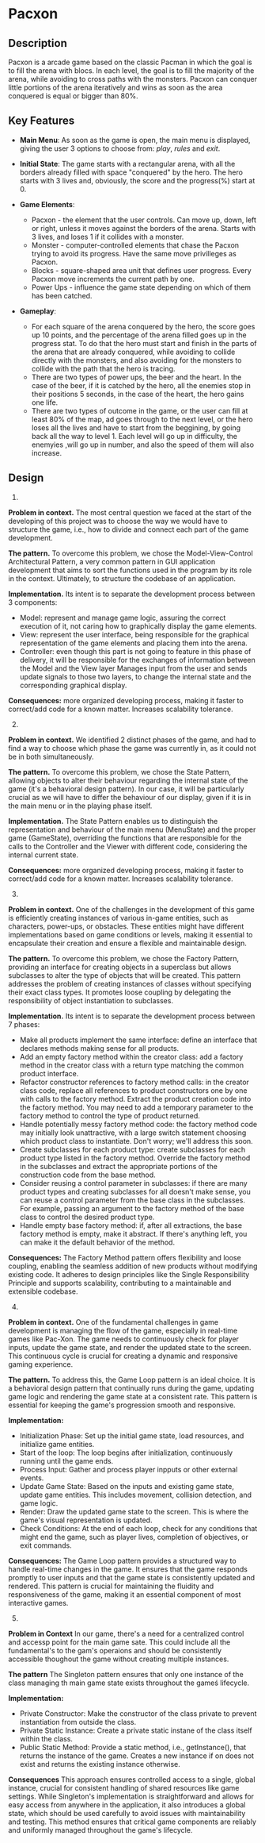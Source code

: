 # Pacxon

## Description

Pacxon is a arcade game based on the classic Pacman in which the goal is to fill the arena with blocs. In each level, the goal is to 
fill the majority of the arena, while avoiding to cross paths with the monsters. Pacxon can conquer little portions of the arena iteratively
and wins as soon as the area conquered is equal or bigger than 80%.

## Key Features

- **Main Menu**: As soon as the game is open, the main menu is displayed, giving the user 3 options to choose from: _play_, _rules_ and _exit_. 

- **Initial State**: The game starts with a rectangular arena, with all the borders already filled with space "conquered" by the hero.
The hero starts with 3 lives and, obviously, the score and the progress(%) start at 0. 

- **Game Elements**:
    - Pacxon - the element that the user controls. Can move up, down, left or right, unless it moves against the borders of the arena. Starts with
3 lives, and loses 1 if it collides with a monster.
    - Monster - computer-controlled elements that chase the Pacxon trying to avoid its progress. Have the same move privilleges as Pacxon.
    - Blocks - square-shaped area unit that defines user progress. Every Pacxon move increments the current path by one.
    - Power Ups - influence the game state depending on which of them has been catched. 

- **Gameplay**:
  - For each square of the arena conquered by the hero, the score goes up 10 points, and the percentage of the arena filled goes up in the progress stat. To do that the hero must start and finish in the parts of the arena that are already conquered, while avoiding to collide directly with the monsters, and also avoiding for the monsters to collide with the path that the hero is tracing.
  - There are two types of power ups, the beer and the heart. In the case of the beer, if it is catched by the hero, all the enemies stop in their positions 5 seconds, in the case of the heart, the hero gains one life. 
  - There are two types of outcome in the game, or the user can fill at least 80% of the map, ad goes through to the next level, or the hero loses all the lives and have to start from the beggining, by going back all the way to level 1. Each level will go up in difficulty, the enemyies ,will go up in number, and also the speed of them will also increase.

## Design

1. 
**Problem in context.**
The most central question we faced at the start of the developing of this project was to choose the way we would have to structure the game, i.e., how to divide and connect each part of the game development.

**The pattern.**
To overcome this problem, we chose the Model-View-Control Architectural Pattern, a very common pattern in GUI application development that aims to sort the functions used in the program by its role in the context.
Ultimately, to structure the codebase of an application.

**Implementation.**
Its intent is to separate the development process between 3 components:
- Model: represent and manage game logic, assuring the correct execution of it, not caring how to graphically display the game elements.
- View: represent the user interface, being responsible for the graphical representation of the game elements and placing them into the arena.
- Controller: even though this part is not going to feature in this phase of delivery, it will be responsible for the exchanges of information between the Model and the View layer
  Manages input from the user and sends update signals to those two layers, to change the internal state and the corresponding graphical display.

**Consequences:** more organized developing process, making it faster to correct/add code for a known matter. Increases scalability tolerance.

2.
**Problem in context.**
We identified 2 distinct phases of the game, and had to find a way to choose which phase the game was currently in, as it could not be in both simultaneously.

**The pattern.**
To overcome this problem, we chose the State Pattern, allowing objects to alter their behaviour regarding the internal state of the game (it's a behavioral design pattern).
In our case, it will be particularly crucial as we will have to differ the behaviour of our display, given if it is in the main menu or in the playing phase itself.

**Implementation.**
The State Pattern enables us to distinguish the representation and behaviour of the main menu (MenuState) and the proper game (GameState), overriding the functions that are responsible for the calls to the Controller and the Viewer
with different code, considering the internal current state.

**Consequences:** more organized developing process, making it faster to correct/add code for a known matter. Increases scalability tolerance.

3.
**Problem in context.**
One of the challenges in the development of this game is efficiently creating instances of various in-game entities, such as characters, power-ups, or obstacles. These entities might have different implementations based on game conditions or levels, making it essential to encapsulate their creation and ensure a flexible and maintainable design.

**The pattern.**
To overcome this problem, we chose the Factory Pattern, providing an interface for creating objects in a superclass but allows subclasses to alter the type of objects that will be created. This pattern addresses the problem of creating instances of classes without specifying their exact class types. It promotes loose coupling by delegating the responsibility of object instantiation to subclasses.

**Implementation.**
Its intent is to separate the development process between 7 phases:
- Make all products implement the same interface: define an interface that declares methods making sense for all products.
- Add an empty factory method within the creator class: add a factory method in the creator class with a return type matching the common product interface.
- Refactor constructor references to factory method calls: in the creator class code, replace all references to product constructors one by one with calls to the factory method. Extract the product creation code into the factory method. You may need to add a temporary parameter to the factory method to control the type of product returned.
- Handle potentially messy factory method code: the factory method code may initially look unattractive, with a large switch statement choosing which product class to instantiate. Don't worry; we'll address this soon.
- Create subclasses for each product type: create subclasses for each product type listed in the factory method. Override the factory method in the subclasses and extract the appropriate portions of the construction code from the base method.
- Consider reusing a control parameter in subclasses: if there are many product types and creating subclasses for all doesn't make sense, you can reuse a control parameter from the base class in the subclasses. For example, passing an argument to the factory method of the base class to control the desired product type.
- Handle empty base factory method: if, after all extractions, the base factory method is empty, make it abstract. If there's anything left, you can make it the default behavior of the method.

**Consequences:** The Factory Method pattern offers flexibility and loose coupling, enabling the seamless addition of new products without modifying existing code. It adheres to design principles like the Single Responsibility Principle and supports scalability, contributing to a maintainable and extensible codebase.

4.
**Problem in context.**
One of the fundamental challenges in game development is managing the flow of the game, especially in real-time games like Pac-Xon. The game needs to continuously check for player inputs, update the game state, and render the updated state to the screen. This continuous cycle is crucial for creating a dynamic and responsive gaming experience.

**The pattern.**
To address this, the Game Loop pattern is an ideal choice. It is a behavioral design pattern that continually runs during the game, updating game logic and rendering the game state at a consistent rate. This pattern is essential for keeping the game's progression smooth and responsive.


**Implementation:**
- Initialization Phase: Set up the initial game state, load resources, and initialize game entities.
- Start of the loop: The loop begins after initialization, continuously running until the game ends.
- Process Input: Gather and process player inpputs or other external events.
- Update Game State: Based on the inputs and existing game state, update game entities. This includes movement, collision detection, and game logic.
- Render: Draw the updated game state to the screen. This is where the game's visual representation is updated.
- Check Conditions: At the end of each loop, check for any conditions that might end the game, such as player lives, completion of objectives, or exit commands.

**Consequences:** The Game Loop pattern provides a structured way to handle real-time changes in the game. It ensures that the game responds promptly to user inputs and that the game state is consistently updated and rendered. This pattern is crucial for maintaining the fluidity and responsiveness of the game, making it an essential component of most interactive games.

5.
**Problem in Context**
In our game, there's a need for a centralized control and accessp point for the main game sate. This could include all the fundamental's to the gam's operaions and should be consistently accessible thoughout the game without creating multiple instances.

**The pattern**
The Singleton pattern ensures that only one instance of the class managing th main game state exists throughout the gameś lifecycle.

**Implementation:**
- Private Constructor: Make the constructor of the class private to prevent instantiation from outside the class.
- Private Static Instance: Create a private static instane of the class itself within the class.
- Public Static Method: Provide a static method, i.e., getInstance(), that returns the instance of the game. Creates a new instance if on does not exist and returns the existing instance otherwise.

**Consequences**
This approach ensures controlled access to a single, global instance, crucial for consistent handling of shared resources like game settings. While Singleton's implementation is straightforward and allows for easy access from anywhere in the application, it also introduces a global state, which should be used carefully to avoid issues with maintainability and testing. This method ensures that critical game components are reliably and uniformly managed throughout the game's lifecycle.
